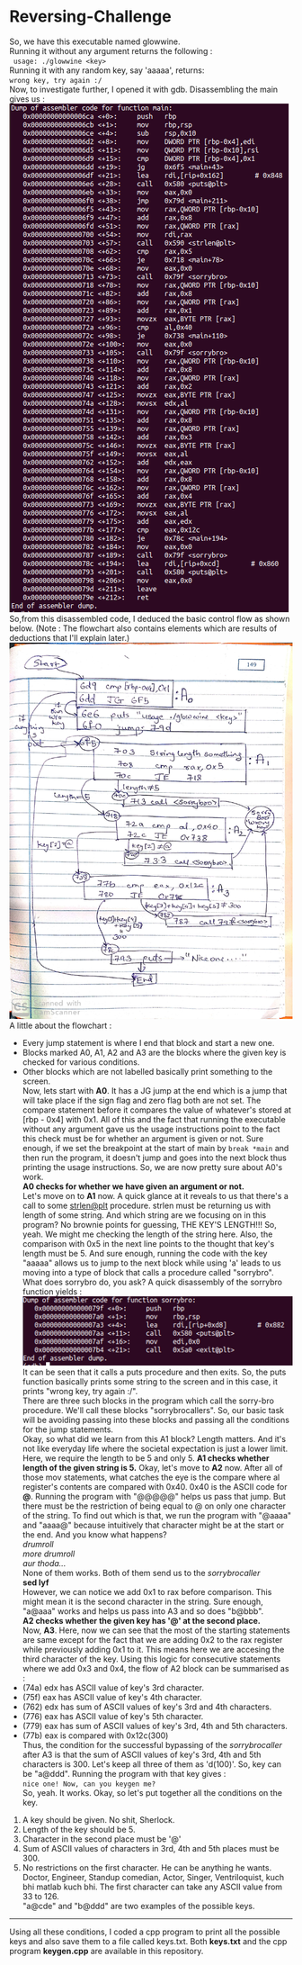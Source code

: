 # Reversing-Challenge

So, we have this executable named glowwine. <br>
Running it without any argument returns the following : <br>
` usage: ./glowwine <key>` <br>
Running it with any random key, say 'aaaaa', returns: <br>
` wrong key, try again :/ ` <br>
Now, to investigate further, I opened it with gdb. Disassembling the main gives us : <br>
![Screen-shot](https://github.com/angad-k/Reversing-Challenge/blob/master/Screenshot%20from%202020-03-19%2021-39-08.png) <br>
So,from this disassembled code, I deduced the basic control flow as shown below.
(Note : The flowchart also contains elements which are results of deductions that I'll explain later.)<br>
![flow-chart](https://github.com/angad-k/Reversing-Challenge/blob/master/New%20Doc%202020-03-19%2021.21.41(2).jpg) <br>
A little about the flowchart : <br>
- Every jump statement is where I end that block and start a new one. <br>
- Blocks marked A0, A1, A2 and A3 are the blocks where the given key is checked for various conditions. <br>
- Other blocks which are not labelled basically print something to the screen. <br>
Now, lets start with **A0**. It has a JG jump at the end which is a jump that will take place if the sign flag and zero flag both are not set. The compare statement before it compares the value of whatever's stored at [rbp - 0x4] with 0x1. All of this and the fact that running the executable without any argument gave us the usage instructions point to the fact this check must be for whether an argument is given or not. Sure enough, if we set the breakpoint at the start of main by `break *main` and then run the program, it doesn't jump and goes into the next block thus printing the usage instructions. So, we are now pretty sure about A0's work.<br>
**A0 checks for whether we have given an argument or not.**<br>
Let's move on to **A1** now. A quick glance at it reveals to us that there's a call to some <strlen@plt> procedure. strlen must be returning us with length of some string. And which string are we focusing on in this program? No brownie points for guessing, THE KEY'S LENGTH!!! So, yeah. We might me checking the length of the string here. Also, the comparison with 0x5 in the next line points to the thought that key's length must be 5. And sure enough, running the code with the key "aaaaa" allows us to jump to the next block while using 'a' leads to us moving into a type of block that calls a procedure called "sorrybro". What does sorrybro do, you ask? A quick disassembly of the sorrybro function yields : <br> 
![Screen-shot](https://github.com/angad-k/Reversing-Challenge/blob/master/Screenshot%20from%202020-03-19%2022-52-05.png) <br>
It can be seen that it calls a puts procedure and then exits. So, the puts function basically prints some string to the screen and in this case, it prints "wrong key, try again :/". <br>
There are three such blocks in the program which call the sorry-bro procedure. We'll call these blocks "sorrybrocallers". So, our basic task will be avoiding passing into these blocks and passing all the conditions for the jump statements.<br>
Okay, so what did we learn from this A1 block? Length matters. And it's not like everyday life where the societal expectation is just a lower limit. Here, we require the length to be 5 and only 5.
**A1 checks whether length of the given string is 5.**
Okay, let's move to **A2** now. After all of those mov statements, what catches the eye is the compare where al register's contents are compared with 0x40. 0x40 is the ASCII code for **@**. Running the program with "@@@@@" helps us pass that jump. But there must be the restriction of being equal to @ on only one character of the string. To find out which is that, we run the program with "@aaaa" and "aaaa@" because intuitively that character might be at the start or the end. And you know what happens?<br>
*drumroll*<br>
*more drumroll*<br>
*aur thoda...*<br>
None of them works. Both of them send us to the *sorrybrocaller*<br>
**sed lyf** <br>
However, we can notice we add 0x1 to rax before comparison. This might mean it is the second character in the string.
Sure enough, "a@aaa" works and helps us pass into A3 and so does "b@bbb". <br>
**A2 checks whether the given key has '@' at the second place.**<br>
Now, **A3**. Here, now we can see that the most of the starting statements are same except for the fact that we are adding 0x2 to the rax register while previously adding 0x1 to it. This means here we are accesing the third character of the key. Using this logic for consecutive statements where we add 0x3 and 0x4, the flow of A2 block can be summarised as : <br>
- (74a) edx has ASCII value of key's 3rd character. <br>
- (75f) eax has ASCII value of key's 4th character. <br>
- (762) edx has sum of ASCII values of key's 3rd and 4th characters. <br>
- (776) eax has ASCII value of key's 5th character. <br>
- (779) eax has sum of ASCII values of key's 3rd, 4th and 5th characters. <br>
- (77b) eax is compared with 0x12c(300) <br>
Thus, the condition for the successful bypassing of the *sorrybrocaller* after A3 is that the sum of ASCII values of key's 3rd, 4th and 5th characters is 300. Let's keep all three of them as 'd(100)'. So, key can be "a@ddd". Running the program with that key gives : <br>
`nice one! Now, can you keygen me?` <br>
So, yeah. It works. 
Okay, so let's put together all the conditions on the key. <br>
1) A key should be given. No shit, Sherlock. <br>
2) Length of the key should be 5.<br>
3) Character in the second place must be '@'<br>
4) Sum of ASCII values of characters in 3rd, 4th and 5th places must be 300.<br>
5) No restrictions on the first character. He can be anything he wants. Doctor, Engineer, Standup comedian, Actor, Singer, Ventriloquist, kuch bhi matlab kuch bhi. The first character can take any ASCII value from 33 to 126.<br>
"a@cde" and "b@ddd" are two examples of the possible keys.
---
Using all these conditions, I coded a cpp program to print all the possible keys and also save them to a file called keys.txt. Both **keys.txt** and the cpp program **keygen.cpp** are available in this repository.



